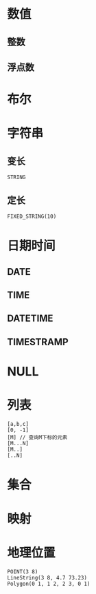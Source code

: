 # 数值
## 整数
## 浮点数

# 布尔

# 字符串
## 变长
```
STRING
```
## 定长
```
FIXED_STRING(10)
```

# 日期时间
## DATE
## TIME
## DATETIME
## TIMESTRAMP

# NULL

# 列表
```
[a,b,c]
[0, -1]
[M] // 查询M下标的元素
[M...N]
[M..]
[..N]
```

# 集合

# 映射

# 地理位置
```
POINT(3 8)
LineString(3 8, 4.7 73.23)
Polygon(0 1, 1 2, 2 3, 0 1)
```